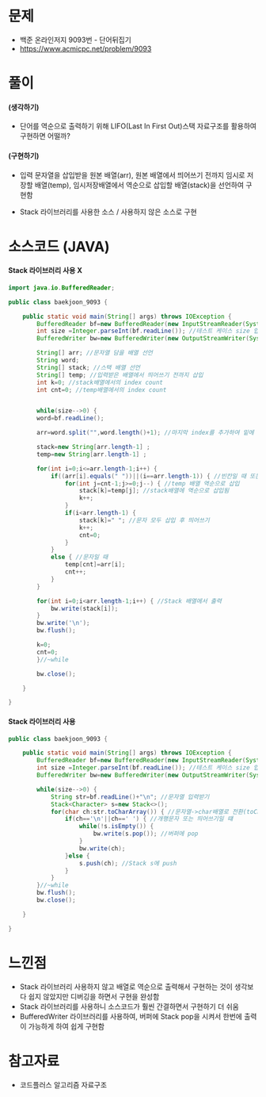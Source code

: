 # 문제

- 백준 온라인저지 9093번 - 단어뒤집기
- https://www.acmicpc.net/problem/9093

# 풀이

#### (생각하기)

- 단어를 역순으로 출력하기 위해 LIFO(Last In First Out)스택 자료구조를 활용하여 구현하면 어떨까?

#### (구현하기)

- 입력 문자열을 삽입받을 원본 배열(arr), 원본 배열에서 띄어쓰기 전까지 임시로 저장할 배열(temp), 임시저장배열에서 역순으로 삽입할 배열(stack)을 선언하여 구현함

- Stack 라이브러리를 사용한 소스 / 사용하지 않은 소스로 구현

# 소스코드 (JAVA)

#### Stack 라이브러리 사용 X

```java
import java.io.BufferedReader;

public class baekjoon_9093 {

	public static void main(String[] args) throws IOException {
		BufferedReader bf=new BufferedReader(new InputStreamReader(System.in));
		int size =Integer.parseInt(bf.readLine()); //테스트 케이스 size 입력
		BufferedWriter bw=new BufferedWriter(new OutputStreamWriter(System.out));

		String[] arr; //문자열 담을 배열 선언
		String word;
		String[] stack; //스택 배열 선언
		String[] temp; //입력받은 배열에서 띄어쓰기 전까지 삽입
		int k=0; //stack배열에서의 index count
		int cnt=0; //temp배열에서의 index count


		while(size-->0) {
		word=bf.readLine();

		arr=word.split("",word.length()+1); //마지막 index를 추가하여 밑에 for문에서

		stack=new String[arr.length-1] ;
		temp=new String[arr.length-1] ;

		for(int i=0;i<=arr.length-1;i++) {
			if((arr[i].equals(" "))||(i==arr.length-1)) { //빈칸일 때 또는 원본배열길이 -1과 i가 같을 때 (마지막값을 stack배열에 추가하기위해)
				for(int j=cnt-1;j>=0;j--) { //temp 배열 역순으로 삽입
					stack[k]=temp[j]; //stack배열에 역순으로 삽입됨
					k++;
				}
				if(i<arr.length-1) {
					stack[k]=" "; //문자 모두 삽입 후 띄어쓰기
					k++;
					cnt=0;
				}
			}
			else { //문자일 때
				temp[cnt]=arr[i];
				cnt++;
			}
		}

		for(int i=0;i<arr.length-1;i++) { //Stack 배열에서 출력
			bw.write(stack[i]);
		}
		bw.write('\n');
		bw.flush();

		k=0;
		cnt=0;
		}//~while

		bw.close();

	}

}
```

#### Stack 라이브러리 사용

```java
public class baekjoon_9093 {

	public static void main(String[] args) throws IOException {
		BufferedReader bf=new BufferedReader(new InputStreamReader(System.in));
		int size =Integer.parseInt(bf.readLine()); //테스트 케이스 size 입력
		BufferedWriter bw=new BufferedWriter(new OutputStreamWriter(System.out));

		while(size-->0) {
			String str=bf.readLine()+"\n"; //문자열 입력받기
			Stack<Character> s=new Stack<>();
			for(char ch:str.toCharArray()) { //문자열->char배열로 전환(toCharArray())
				if(ch=='\n'||ch==' ') { //개행문자 또는 띄어쓰기일 떄
					while(!s.isEmpty()) {
						bw.write(s.pop()); //버퍼에 pop
					}
					bw.write(ch);
				}else {
					s.push(ch); //Stack s에 push
				}
			}
		}//~while
		bw.flush();
		bw.close();

	}

}
```

# 느낀점
- Stack 라이브러리 사용하지 않고 배열로 역순으로 출력해서 구현하는 것이 생각보다 쉽지 않았지만 디버깅을 하면서 구현을 완성함
- Stack 라이브러리를 사용하니 소스코드가 훨씬 간결하면서 구현하기 더 쉬움
- BufferedWriter 라이브러리를 사용하여, 버퍼에 Stack pop을 시켜서 한번에 출력이 가능하게 하여 쉽게 구현함

# 참고자료

- 코드플러스 알고리즘 자료구조
